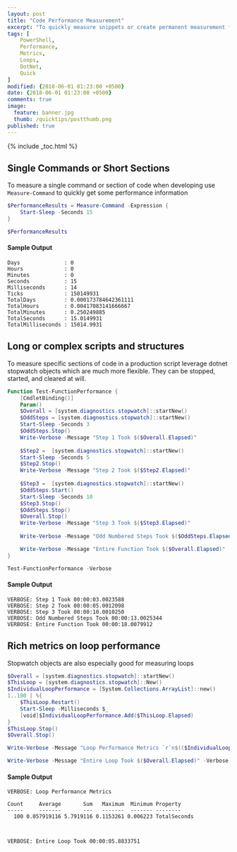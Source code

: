 ```yaml
---
layout: post
title: "Code Performance Measurement"
excerpt: "To quickly measure snippets or create permanent measurement features in your scripts"
tags: [
    PowerShell,
    Performance,
    Metrics,
    Loops,
    DotNet,
    Quick
]
modified: {2018-06-01 01:23:00 +0500}
date: {2018-06-01 01:23:00 +0500}
comments: true
image:
  feature: banner.jpg
  thumb: /quicktips/postthumb.png
published: true
---
```

{% include _toc.html %}

## Single Commands or Short Sections

To measure a single command or section of code when developing use `Measure-Command` to quickly get some performance information

```PowerShell
$PerformanceResults = Measure-Command -Expression {
    Start-Sleep -Seconds 15
}

$PerformanceResults
```

#### Sample Output

    Days              : 0
    Hours             : 0
    Minutes           : 0
    Seconds           : 15
    Milliseconds      : 14
    Ticks             : 150149931
    TotalDays         : 0.000173784642361111
    TotalHours        : 0.00417083141666667
    TotalMinutes      : 0.250249885
    TotalSeconds      : 15.0149931
    TotalMilliseconds : 15014.9931

## Long or complex scripts and structures

To measure specific sections of code in a production script leverage dotnet stopwatch objects which are much more flexible. They can be stopped, started, and cleared at will.

```PowerShell
Function Test-FunctionPerformance {
    [CmdletBinding()]
    Param()
    $Overall = [system.diagnostics.stopwatch]::startNew()
    $OddSteps = [system.diagnostics.stopwatch]::startNew()
    Start-Sleep -Seconds 3
    $OddSteps.Stop()
    Write-Verbose -Message "Step 1 Took $($Overall.Elapsed)"
    
    $Step2 =  [system.diagnostics.stopwatch]::startNew()
    Start-Sleep -Seconds 5
    $Step2.Stop()
    Write-Verbose -Message "Step 2 Took $($Step2.Elapsed)"
    
    $Step3 =  [system.diagnostics.stopwatch]::startNew()
    $OddSteps.Start()
    Start-Sleep -Seconds 10
    $Step3.Stop()
    $OddSteps.Stop()
    $Overall.Stop()
    Write-Verbose -Message "Step 3 Took $($Step3.Elapsed)"
    
    Write-Verbose -Message "Odd Numbered Steps Took $($OddSteps.Elapsed)"

    Write-Verbose -Message "Entire Function Took $($Overall.Elapsed)"
}

Test-FunctionPerformance -Verbose
```

#### Sample Output

    VERBOSE: Step 1 Took 00:00:03.0023588
    VERBOSE: Step 2 Took 00:00:05.0012098
    VERBOSE: Step 3 Took 00:00:10.0010250
    VERBOSE: Odd Numbered Steps Took 00:00:13.0025344
    VERBOSE: Entire Function Took 00:00:18.0079912

## Rich metrics on loop performance

Stopwatch objects are also especially good for measuring loops

```PowerShell
$Overall = [system.diagnostics.stopwatch]::startNew()
$ThisLoop = [system.diagnostics.stopwatch]::New()
$IndividualLoopPerformance = [System.Collections.ArrayList]::new()
1..100 | %{
    $ThisLoop.Restart()
    Start-Sleep -Milliseconds $_
    [void]$IndividualLoopPerformance.Add($ThisLoop.Elapsed)
}
$ThisLoop.Stop()
$Overall.Stop()

Write-Verbose -Message "Loop Performance Metrics `r`n$(($IndividualLoopPerformance | measure -Average -Property totalseconds -Maximum -Minimum -Sum | ft ) | out-string)" -Verbose

Write-Verbose -Message "Entire Loop Took $($Overall.Elapsed)" -Verbose

```

#### Sample Output

    VERBOSE: Loop Performance Metrics 
    
    Count     Average       Sum   Maximum  Minimum Property    
    -----     -------       ---   -------  ------- --------    
      100 0.057919116 5.7919116 0.1153261 0.006223 TotalSeconds
    
    
    
    VERBOSE: Entire Loop Took 00:00:05.8833751
